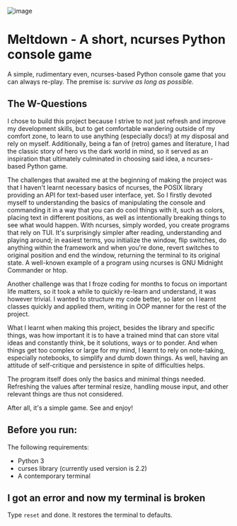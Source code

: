 ![image](https://github.com/edi386/Meltdown/assets/166058453/d69310a5-c5ea-47af-aded-1eb3cdedd597)

# Meltdown - A short, ncurses Python console game

A simple, rudimentary even, ncurses-based Python console game that you can always re-play. The premise is: *survive as long as possible.*

## The W-Questions

I chose to build this project because I strive to not just refresh and improve my development skills, but to get comfortable wandering outside of my comfort zone, to learn to use anything (especially docs!) at my disposal and rely on myself. Additionally, being a fan of (retro) games and literature, I had the classic story of hero vs the dark world in mind, so it served as an inspiration that ultimately culminated in choosing said idea, a ncurses-based Python game.

The challenges that awaited me at the beginning of making the project was that I haven't learnt necessary basics of ncurses, the POSIX library providing an API for text-based user interface, yet. So I firstly devoted myself to understanding the basics of manipulating the console and commanding it in a way that you can do cool things with it, such as colors, placing text in different positions, as well as intentionally breaking things to see what would happen. With ncurses, simply worded, you create programs that rely on TUI. It's surprisingly simpler after reading, understanding and playing around; in easiest terms, you initialize the window, flip switches, do anything within the framework and when you're done, revert switches to original position and end the window, returning the terminal to its original state. A well-known example of a program using ncurses is GNU Midnight Commander or htop.

Another challenge was that I froze coding for months to focus on important life matters, so it took a while to quickly re-learn and understand, it was however trivial. I wanted to structure my code better, so later on I learnt classes quickly and applied them, writing in OOP manner for the rest of the project.

What I learnt when making this project, besides the library and specific things, was how important it is to have a trained mind that can store vital ideas and constantly think, be it solutions, ways or to ponder. And when things get too complex or large for my mind, I learnt to rely on note-taking, especially notebooks, to simplify and dumb down things. As well, having an attitude of self-critique and persistence in spite of difficulties helps.

The program itself does only the basics and minimal things needed. Refreshing the values after terminal resize, handling mouse input, and other relevant things are thus not considered.

After all, it's a simple game. See and enjoy!

## Before you run:

The following requirements:
- Python 3
- curses library (currently used version is 2.2)
- A contemporary terminal

## I got an error and now my terminal is broken

Type `reset` and done. It restores the terminal to defaults.
